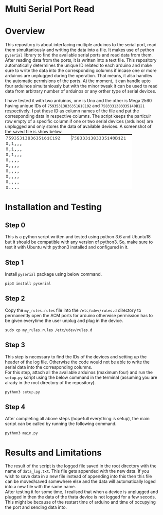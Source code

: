 # Multi Serial Port Read

# Overview
This repository is about interfacing multiple arduinos to the serial port, read them simultaniously and writing the data into a file. It makes use of python `pyserial` library to find the available serial ports and read data from them. After reading data from the ports, it is written into a text file. This repository automatically determines the unique ID related to each arduino and make sure to write the data into the corresponding columns if incase one or more arduinos are unplugged during the operation. That means, it also handles the automatic permisions of the ports. At the moment, it can handle upto four arduinos simultaniously but with the minor tweak it can be used to read data from arbitrary number of arduinos or any orther type of serial devices.  

I have tested it with two arduinos, one is Uno and the other is Mega 2560 having unique IDs of `7593531383635161C192` and `7583331383335140B121` respectively. I put these ID as column names of the file and put the corresponding data in respective columns. The script keeps the particulr row empty of a specific column if one or two serial devices (arduinos) are unplugged and only stores the data of available devices. A screenshot of the saved file is show below.  
![plot](./images/sample_saved_data.png)

# Installation and Testing
## Step 0
This is a python script written and tested using python 3.6 and Ubuntu18 but it should be compatible with any version of python3. So, make sure to test it with Ubuntu with python3 installed and configured in it.  

## Step 1
Install `pyserial` package using below command.  
```
pip3 install pyserial 
```

## Step 2
Copy the `my_rules.rules` file into the `/etc/udev/rules.d` directory to permanently open the ACM ports for arduino otherwise permission has to be given everytime the user unplug and plug in the device.
```
sudo cp my_rules.rules /etc/udev/rules.d
```

## Step 3
This step is necessary to find the IDs of the devices and setting up the header of the log file. Otherwise the code would not be able to write the serial data into the corresponding columns.  
For this step, attach all the available arduinos (maximum four) and run the `setup.py` script using the below command in the terminal (assuming you are alrady in the root directory of the repository).
```
python3 setup.py
```

## Step 4
After completing all above steps (hopefull everything is setup), the main script can be called by running the following command.
```
python3 main.py
```


# Results and Limitations
The result of the script is the logged file saved in the root directory with the name of `data_log.txt`. This file gets appended with the new data. If you wish to save data in a new file instead of appending into this then this file can be moved/saved somewhere else and the data will automatically loged into a new file with the same name.  
After testing it for some time, I realised that when a device is unplugged and plugged in then the data of the thata device is not logged for a few secods. This might be because of the restart time of arduino and time of occupying the port and sending data into. 


